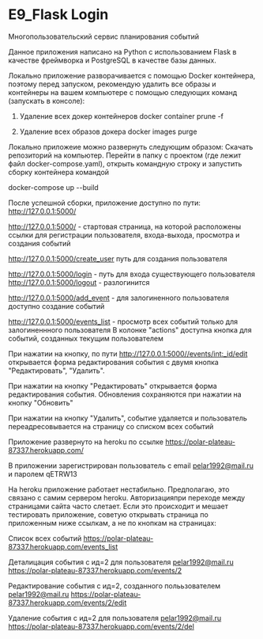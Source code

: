 # E9_Flask Login

Многопользовательский сервис планирования событий

Данное приложения написано на Python с использованием Flask в качестве фреймворка и PostgreSQL в качестве базы данных.

Локально приложение разворачивается с помощью Docker контейнера, поэтому перед запуском, рекомендую удалить все образы и контейнеры на вашем компьютере
с помощью следующих команд (запускать в консоле):

1) Удаление всех докер контейнеров
docker container prune -f

2) Удаление всех образов докера
docker images purge

Локально приложеие можно развернуть следующим образом:
Скачать репозиторий на компьютер. Перейти в папку с проектом (где лежит файл docker-compose.yaml), открыть командную строку 
и запустить сборку контейнера командой

docker-compose up --build

После успешной сборки, приложение доступно по пути: http://127.0.0.1:5000/

http://127.0.0.1:5000/ - стартовая страница, на которой расположены ссылки для регистрации пользователя, входа-выхода, просмотра и создания событий

http://127.0.0.1:5000/create_user путь для создания пользователя

http://127.0.0.1:5000/login - путь для входа существующего пользователя http://127.0.0.1:5000/logout - разлогинится

http://127.0.0.1:5000/add_event - для залогиненного пользователя доступно создание событий

http://127.0.0.1:5000/events_list - просмотр всех событий только для залогиненнного пользователя В колонке "actions" доступна кнопка для событий, созданных текущим пользователем

При нажатии на кнопку, по пути http://127.0.0.1:5000//events/int:_id/edit открывается форма редактирования события с двумя кнопка "Редактировать", "Удалить".

При нажатии на кнопку "Редактировать" открывается форма редактирования события. Обновления сохраняются при нажатии на кнопку "Обновить"

При нажатии на кнопку "Удалить", событие удаляется и пользователь переадресовывается на страницу со списком всех событий

Приложение развернуто на heroku по ссылке
https://polar-plateau-87337.herokuapp.com/

В приложении зарегистрирован пользователь с email pelar1992@mail.ru и паролем qETRW13

На heroku приложение работает нестабильно. Предполагаю, это связано с самим сервером heroku.
Авторизацияпри переходе между страницами сайта часто слетает.
Если это происходит и мешает тестировать приложение, советую открывать страница по приложенным ниже ссылкам, а не по кнопкам на страницах:

Список всех событий
https://polar-plateau-87337.herokuapp.com/events_list

Деталицация события с ид=2 для пользователя pelar1992@mail.ru
https://polar-plateau-87337.herokuapp.com/events/2

Редактирование события с ид=2, созданного полььзователем pelar1992@mail.ru
https://polar-plateau-87337.herokuapp.com/events/2/edit

Удаление события с ид=2 для пользователя pelar1992@mail.ru
https://polar-plateau-87337.herokuapp.com/events/2/del
